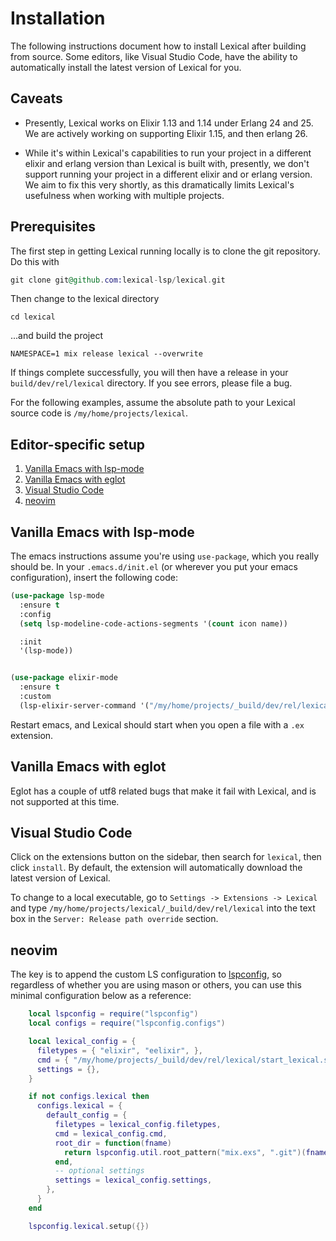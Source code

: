 # Installation

The following instructions document how to install Lexical after
building from source. Some editors, like Visual Studio Code, have the
ability to automatically install the latest version of Lexical for
you.

## Caveats

 * Presently, Lexical works on Elixir 1.13 and 1.14 under Erlang
 24 and 25. We are actively working on supporting Elixir 1.15, and then
 erlang 26.

 * While it's within Lexical's capabilities to run your project in a
 different elixir and erlang version than Lexical is built with,
 presently, we don't support running your project in a different
 elixir and or erlang version.  We aim to fix this very shortly, as
 this dramatically limits Lexical's usefulness when working with
 multiple projects.


## Prerequisites

The first step in getting Lexical running locally is to clone the git
repository. Do this with

```elixir
git clone git@github.com:lexical-lsp/lexical.git
```

Then change to the lexical directory
```shell
cd lexical
```
...and build the project

```shell
NAMESPACE=1 mix release lexical --overwrite
```

If things complete successfully, you will then have a release in your
`build/dev/rel/lexical` directory. If you see errors, please file a
bug.

For the following examples, assume the absolute path to your Lexical
source code is `/my/home/projects/lexical`.

## Editor-specific setup
1. [Vanilla Emacs with lsp-mode](#vanilla-emacs-with-lsp-mode)
2. [Vanilla Emacs with eglot](#vanilla-emacs-with-eglot)
3. [Visual Studio Code](#visual-studio-code)
4. [neovim](#neovim)

## Vanilla Emacs with lsp-mode
The emacs instructions assume you're using `use-package`, which you
really should be. In your `.emacs.d/init.el` (or wherever you put your
emacs configuration), insert the following code:

```lisp
(use-package lsp-mode
  :ensure t
  :config
  (setq lsp-modeline-code-actions-segments '(count icon name))

  :init
  '(lsp-mode))


(use-package elixir-mode
  :ensure t
  :custom
  (lsp-elixir-server-command '("/my/home/projects/_build/dev/rel/lexical/start_lexical.sh")))

```

Restart emacs, and Lexical should start when you open a file with a
`.ex` extension.


## Vanilla Emacs with eglot

Eglot has a couple of utf8 related bugs that make it fail with
Lexical, and is not supported at this time.


## Visual Studio Code

Click on the extensions button on the sidebar, then search for
`lexical`, then click `install`.  By default, the extension will automatically
download the latest version of Lexical.

To change to a local executable, go to `Settings -> Extensions -> Lexical` and
type `/my/home/projects/lexical/_build/dev/rel/lexical` into the text box in
the `Server: Release path override` section.

## neovim

The key is to append the custom LS configuration to [lspconfig](https://github.com/neovim/nvim-lspconfig), so regardless of whether you are using mason or others, you can use this minimal configuration below as a reference:

```lua
    local lspconfig = require("lspconfig")
    local configs = require("lspconfig.configs")

    local lexical_config = {
      filetypes = { "elixir", "eelixir", },
      cmd = { "/my/home/projects/_build/dev/rel/lexical/start_lexical.sh" },
      settings = {},
    }

    if not configs.lexical then
      configs.lexical = {
        default_config = {
          filetypes = lexical_config.filetypes,
          cmd = lexical_config.cmd,
          root_dir = function(fname)
            return lspconfig.util.root_pattern("mix.exs", ".git")(fname) or vim.loop.os_homedir()
          end,
          -- optional settings
          settings = lexical_config.settings,
        },
      }
    end

    lspconfig.lexical.setup({})
```
